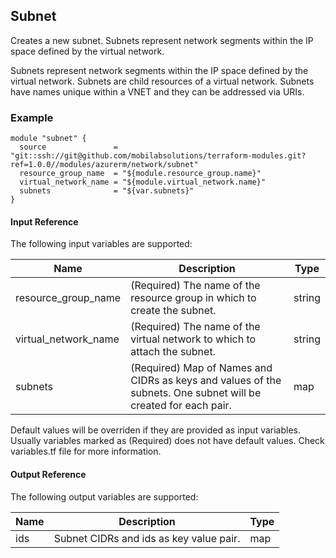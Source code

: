 ## Subnet
Creates a new subnet. Subnets represent network segments within the IP space defined by the virtual network.

Subnets represent network segments within the IP space defined by the virtual network. Subnets are child resources of a virtual network. Subnets have names unique within a VNET and they can be addressed via URIs.

### Example
```hcl
module "subnet" {
  source               = "git::ssh://git@github.com/mobilabsolutions/terraform-modules.git?ref=1.0.0//modules/azurerm/network/subnet"
  resource_group_name  = "${module.resource_group.name}"
  virtual_network_name = "${module.virtual_network.name}"
  subnets              = "${var.subnets}"
}
```

#### Input Reference
The following input variables are supported:

Name | Description | Type 
----------------- | --------- | -------- 
resource_group_name | (Required) The name of the resource group in which to create the subnet. | string
virtual_network_name | (Required) The name of the virtual network to which to attach the subnet. | string
subnets | (Required) Map of Names and CIDRs as keys and values of the subnets. One subnet will be created for each pair. | map 

Default values will be overriden if they are provided as input variables. Usually variables marked as (Required) does not have default values. Check variables.tf file for more information.


#### Output Reference
The following output variables are supported:

Name | Description | Type
----------------- | --------- | --------
ids | Subnet CIDRs and ids as key value pair. | map